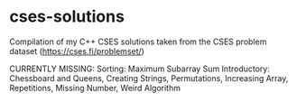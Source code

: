 # cses-solutions
Compilation of my C++ CSES solutions taken from the CSES problem dataset (https://cses.fi/problemset/)

CURRENTLY MISSING: 
Sorting: Maximum Subarray Sum
Introductory: Chessboard and Queens, Creating Strings, Permutations, Increasing Array, Repetitions, Missing Number, Weird Algorithm
